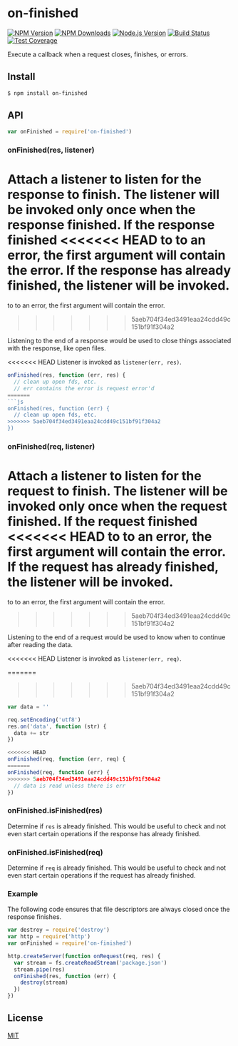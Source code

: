 # on-finished

[![NPM Version][npm-image]][npm-url]
[![NPM Downloads][downloads-image]][downloads-url]
[![Node.js Version][node-version-image]][node-version-url]
[![Build Status][travis-image]][travis-url]
[![Test Coverage][coveralls-image]][coveralls-url]

Execute a callback when a request closes, finishes, or errors.

## Install

```sh
$ npm install on-finished
```

## API

```js
var onFinished = require('on-finished')
```

### onFinished(res, listener)

Attach a listener to listen for the response to finish. The listener will
be invoked only once when the response finished. If the response finished
<<<<<<< HEAD
to to an error, the first argument will contain the error. If the response
has already finished, the listener will be invoked.
=======
to to an error, the first argument will contain the error.
>>>>>>> 5aeb704f34ed3491eaa24cdd49c151bf91f304a2

Listening to the end of a response would be used to close things associated
with the response, like open files.

<<<<<<< HEAD
Listener is invoked as `listener(err, res)`.

```js
onFinished(res, function (err, res) {
  // clean up open fds, etc.
  // err contains the error is request error'd
=======
```js
onFinished(res, function (err) {
  // clean up open fds, etc.
>>>>>>> 5aeb704f34ed3491eaa24cdd49c151bf91f304a2
})
```

### onFinished(req, listener)

Attach a listener to listen for the request to finish. The listener will
be invoked only once when the request finished. If the request finished
<<<<<<< HEAD
to to an error, the first argument will contain the error. If the request
has already finished, the listener will be invoked.
=======
to to an error, the first argument will contain the error.
>>>>>>> 5aeb704f34ed3491eaa24cdd49c151bf91f304a2

Listening to the end of a request would be used to know when to continue
after reading the data.

<<<<<<< HEAD
Listener is invoked as `listener(err, req)`.

=======
>>>>>>> 5aeb704f34ed3491eaa24cdd49c151bf91f304a2
```js
var data = ''

req.setEncoding('utf8')
res.on('data', function (str) {
  data += str
})

<<<<<<< HEAD
onFinished(req, function (err, req) {
=======
onFinished(req, function (err) {
>>>>>>> 5aeb704f34ed3491eaa24cdd49c151bf91f304a2
  // data is read unless there is err
})
```

### onFinished.isFinished(res)

Determine if `res` is already finished. This would be useful to check and
not even start certain operations if the response has already finished.

### onFinished.isFinished(req)

Determine if `req` is already finished. This would be useful to check and
not even start certain operations if the request has already finished.

### Example

The following code ensures that file descriptors are always closed
once the response finishes.

```js
var destroy = require('destroy')
var http = require('http')
var onFinished = require('on-finished')

http.createServer(function onRequest(req, res) {
  var stream = fs.createReadStream('package.json')
  stream.pipe(res)
  onFinished(res, function (err) {
    destroy(stream)
  })
})
```

## License

[MIT](LICENSE)

[npm-image]: https://img.shields.io/npm/v/on-finished.svg?style=flat
[npm-url]: https://npmjs.org/package/on-finished
[node-version-image]: https://img.shields.io/node/v/on-finished.svg?style=flat
[node-version-url]: http://nodejs.org/download/
[travis-image]: https://img.shields.io/travis/jshttp/on-finished.svg?style=flat
[travis-url]: https://travis-ci.org/jshttp/on-finished
[coveralls-image]: https://img.shields.io/coveralls/jshttp/on-finished.svg?style=flat
[coveralls-url]: https://coveralls.io/r/jshttp/on-finished?branch=master
[downloads-image]: https://img.shields.io/npm/dm/on-finished.svg?style=flat
[downloads-url]: https://npmjs.org/package/on-finished
